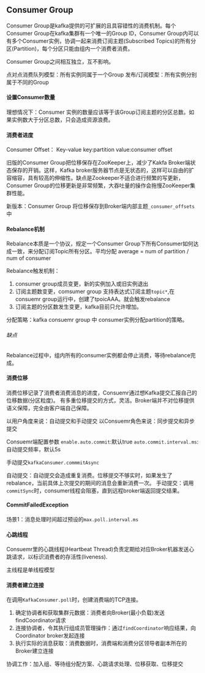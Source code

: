 ## Consumer Group
Consumer Group是kafka提供的可扩展的且具容错性的消费机制。每个Consumer Group在kafka集群有一个唯一的Group ID，Consumer Group内可以有多个Consumer实例，协调一起来消费订阅主题(Subscribed Topics)的所有分区(Partition)，每个分区只能由组内一个消费者消费。

Consumer Group之间相互独立，互不影响。

点对点消费队列模型：所有实例同属于一个Group
发布/订阅模型：所有实例分别属于不同的Group

#### 设置Consumer数量

理想情况下：Consumer 实例的数量应该等于该Group订阅主题的分区总数。如果实例数大于分区总数，只会造成资源浪费。

#### 消费者进度

Consumer Offset： Key-value key:partition value:consumer offset

旧版的Consumer Group把位移保存在ZooKeeper上，减少了Kakfa Broker端状态保存的开销。这样，Kafka broker服务器节点是无状态的，这样可以自由的扩容缩容，具有较高的伸缩性。缺点是Zookeeper不适合进行频繁的写更新，Consumer Group的位移更新是非常频繁，大吞吐量的操作会拖慢ZooKeeper集群性能。

新版本：Consumer Group 将位移保存到Broker端内部主题`_consumer_offsets`中

#### Rebalance机制

Rebalance本质是一个协议，规定一个Consumer Group下所有Consumer如何达成一致，来分配订阅Topic所有分区。平均分配
average = num of partition / num of consumer

Rebalance触发机制：
1. consumer group成员变更，新的实例加入或旧实例退出
2. 订阅主题数变更，comsumer group 支持表达式订阅主题`topic*`,在consuemr group运行中，创建了tpoicAAA。就会触发rebalance
3. 订阅主题的分区数发生变更，kafka目前只允许增加。

分配策略：kafka consuemr group 中 consumer实例分配partition的策略。

###### 缺点
Rebalance过程中，组内所有的consumer实例都会停止消费，等待rebalance完成。



#### 消费位移

消费位移记录了消费者消费消息的进度，Consuemr通过想Kafka提交汇报自己的位移数据(分区粒度)。
有多重位移提交的方式，灵活。Broker端并不对位移提供语义保障，完全由客户端自己保障。

以用户角度来说：自动提交和手动提交
以Consuemr角色来说：同步提交和异步提交

Consuemr端配置参数
`enable.auto.commit`:默认true
`auto.commit.interval.ms`: 自动提交频率，默认5s

手动提交`kafkaConsumer.commmitAsync`

自动提交：自动提交会造成重复消费。位移提交不够实时，如果发生了rebalance，当前具体上次提交的期间的消息会重新消费一次。
手动提交：调用`commitSync`时，consumer线程会阻塞，直到远程broker端返回提交结果。

#### CommitFailedException

场景1：消息处理时间超过预设的`max.poll.interval.ms`


#### 心跳线程
Consuemr里的心跳线程(Heartbeat Thread)负责定期给对应Broker机器发送心跳请求，以标识消费者的存活性(liveness).

主线程是单线程模型


#### 消费者建立连接
在调用`KafkaConsumer.poll`时，创建消费端的TCP连接。
1. 确定协调者和获取集群元数据：消费者向Broker(最小负载)发送findCoordinator请求
2. 连接协调者，令其执行组成员管理操作：通过`findCoordinator`响应结果，向Coordinator broker发起连接
3. 执行实际的消息获取：消费数据时，消费端和消费分区领导者副本所在的Broker建立连接

协调工作：加入组、等待组分配方案、心跳请求处理、位移获取、位移提交